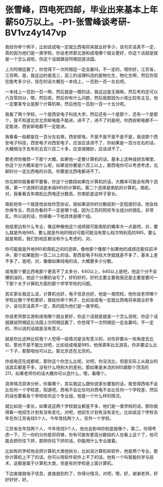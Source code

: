 # 张雪峰，四电死四邮，毕业出来基本上年薪50万以上。-P1-张雪峰谈考研-BV1vz4y147vp

我给你举个例子，比如说成电一定就比西电将来就业好多少，说句实话真不一定，真的因为他们是一类学校，你说老师那北游和成电哪个就业更好，你这个话就是就是一个怎么说呢，你这个话就跟说阿根廷提法国。

上次阿根廷赢了，你觉得下一次阿根廷一定会赢吗，不一定的，喂你好，江苏省，江苏啊，是，我这边的是高三，高三的话理科选的是物化生，物化生啊，然后你现在能考多少分，现在的话大概在一本线上，一百到一百一左右吧。

一本线上一百到一百一啊，然后就是一模的话，我这边是无锡嘛，然后考的还可以六百零四分，嗯，然后呢，然后你有什么问题，然后我那因为小孩比较有主见，他一定要某专业是那个计算机嘛，然后他在一百到一百一十五分呢。

我看了两个学校，一个是西安电子科技大学，然后还有一个是那个，还有一个是那个，我不知道北京北京邮电能不能进，进不了，进不了的是吧，你西安邮电都不一定能进，西安邮电都不一定能进。

我看看一般都是在一百分左右嘛，西安邮电，不是不是不是不是不是，我说那个西安电子科技，西安电子对西安电子，应该应该进不了，你如果是一百分左右的话，大概相当于去年的五百六百二十多，应该很微妙，应该进不了。

那老师你推荐一下那个大概，如果他一定要计算机的话，基本上这种成绩去哪里，你这个分大概率是什么呢，如果说你要是六百三以上，那西电你可以考虑考虑，北邮的分一定比西电的分高，你要是北西电都进不了。

你北邮你就看都不要看，你这个分数段如果在计算机的话，大概率可能会有两个选择，第一个选择的话是末端985的计算机，第二个选择是南航的计算机，南航，对，我看看去年南航比西电还分数高，你南航是这样子家长。

南航他有一个就是他会给你签协议，就如果说你的分数段到一定程度的话，他会给你保专业，而且你看的不一定是哪个组，因为江苏的院校专业组分的很乱，非常乱，所以说的话，你得看一下他具体是哪个组。

他组里边有什么专业，像这种像他这个成绩就可能南航的概率大一点是吧，对，要么就是外地985，要么就是外地的相对可能可能没有那么档次特别高的985，要么就是南航，我们到地区都没有什么考虑的，对。

你可能就是外地985和南航之间的选择，像他那个像那个如果他的成绩还能往前冲冲，那个如果能到一百二以上的话，那西安电子科技大学就就差不多了，基本上差不多了，是吧，对，像像如果纯电的话，大概要多少分数。

成电那个要比西电那个更高不了太多分，640以上，640以上是吧，他这个分不会爆奶油的，他这个分爆奶油亏了，好的好的，好的主要主要我我还是主要是要问一下那个关于计算机方面的那个学学学校的问题。

其实家长我这么说，计算机也好，电子信息也好，他是一类院校，他你说老师哪个学校比哪个学校更好，我给你举个例子，比如说成电一定就比西电将来就业好多少，说句实话真不一定，真的因为他们是一类学校。

你说老师那北游和成电哪个就业更好，你这个话就是就是一个怎么说呢，你这个话就跟说阿根廷比法国上次阿根廷赢了，你觉得下一次阿根廷一定会赢吗，不一定的，所以说的话就是没有意义。

就是你比这种比较我个人觉得一般情况是没有意义的，对你非要从一些角度去比较，那也不是不能比对吧，比如说成电是985，他保源率比北游高，你非要这么比一下子，那那咱也可以比，那北京还在北京的。

你成电还在成都呢，那你这个你怎么比呢，对吧，你没法比，但是实际上从就业的话其实都差不多，没有什么特别大的差别，那如果是末流的985跟那个顶流的211，如果老师你的话大概你可以选什么，嗯，看哪个。

具体情况具体分析，你看哪个，其实我这么跟你说家长要我的话，我觉得西电不会比任何一个学校差，知道吧，西电不会比任何对西电不会比任何一个学校差，然后的话也要看各个学校给你这个专业组，他是一个什么样的情况。

就比如说一家长，如果说这两个学校就业都差不多，他们是一类学校的话，那你就得看一他招生计划有没有变化，对吧，他招生计划有没有变化，比如说这个学校去年在你江苏省找5个人，今年改找两个人，另外一个学校。

江苏省去年找两个人，今年改找5个人，他也会影响你到底报哪个，第二，你得考虑一下，万一你的分你是将将够，你有可能有更高分数段的人也看上这个了，他可能会把你往下挤，那把你往下挤的话，你能用什么专业接着。

比如有的学校他会把计算机大类他拆分，比如说计算机和软件，他是两个专业，那你计算机上不了的话，你可以用软件软件上不了的话，他有一个叫智能科学与技术，这都是属于计算机大类，但是有的学校是上面计算机。

下边直接就电子信息，直接就别的了，你得分情况，对吧，嗯，好，谢谢老师，好好好好，好。